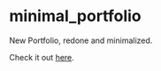 minimal_portfolio
=================

New Portfolio, redone and minimalized. 

Check it out [here](http://yvescourtois.com/).